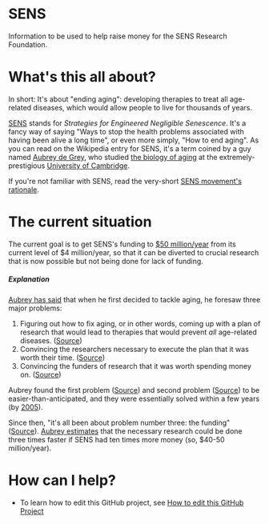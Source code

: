 # SENS
Information to be used to help raise money for the SENS Research Foundation.

# What's this all about?
In short: It's about "ending aging": developing therapies to treat all age-related diseases, which would allow people to live for thousands of years.

[SENS](https://en.wikipedia.org/wiki/Strategies_for_Engineered_Negligible_Senescence) stands for *Strategies for Engineered Negligible Senescence*. It's a fancy way of saying "Ways to stop the health problems associated with having been alive a long time", or even more simply, "How to end aging". As you can read on the Wikipedia entry for SENS, it's a term coined by a guy named [Aubrey de Grey](https://en.wikipedia.org/wiki/Aubrey_de_Grey), who studied [the biology of aging](https://en.wikipedia.org/wiki/Gerontology#Biogerontology) at the extremely-prestigious [University of Cambridge](https://en.wikipedia.org/wiki/University_of_Cambridge).

If you're not familiar with SENS, read the very-short [SENS movement's rationale](https://github.com/NathanWailes/SENS/blob/master/1.%20Learn/The%20SENS%20movement's%20rationale.md).

# The current situation
The current goal is to get SENS's funding to [$50 million/year](https://www.youtube.com/watch?v=PX5bes7z4Lg&t=9m32s) from its current level of $4 million/year, so that it can be diverted to crucial research that is now possible but not being done for lack of funding.

##### Explanation
[Aubrey has said]((https://www.youtube.com/watch?v=PX5bes7z4Lg&t=2m21s)) that when he first decided to tackle aging, he foresaw three major problems:
1. Figuring out how to fix aging, or in other words, coming up with a plan of research that would lead to therapies that would prevent *all* age-related diseases. ([Source](https://www.youtube.com/watch?v=PX5bes7z4Lg&t=2m45s))
1. Convincing the researchers necessary to execute the plan that it was worth their time. ([Source](https://www.youtube.com/watch?v=PX5bes7z4Lg&t=2m59s))
1. Convincing the funders of research that it was worth spending money on. ([Source](https://www.youtube.com/watch?v=PX5bes7z4Lg&t=3m18s))

Aubrey found the first problem ([Source](https://www.youtube.com/watch?v=PX5bes7z4Lg&t=3m26s)) and second problem ([Source](https://www.youtube.com/watch?v=PX5bes7z4Lg&t=5m38s)) to be easier-than-anticipated, and they were essentially solved within a few years (by [2005](https://www.youtube.com/watch?v=PX5bes7z4Lg&t=7m25s)).

Since then, "it's all been about problem number three: the funding" ([Source](https://www.youtube.com/watch?v=PX5bes7z4Lg&t=7m45s)). [Aubrey estimates](https://www.youtube.com/watch?v=PX5bes7z4Lg&t=9m32s) that the necessary research could be done three times faster if SENS had ten times more money (so, $40-50 million/year).

# How can I help?
 - To learn how to edit this GitHub project, see [How to edit this GitHub Project](https://github.com/NathanWailes/SENS/blob/master/3.%20Act/How%20to/edit%20this%20GitHub%20project.md)
